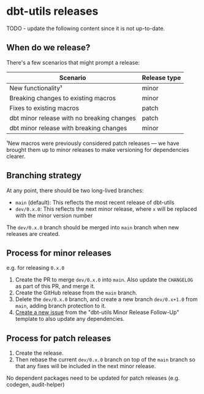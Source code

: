 # dbt-utils releases

TODO - update the following content since it is not up-to-date.

## When do we release?
There's a few scenarios that might prompt a release:

| Scenario                                   | Release type |
|--------------------------------------------|--------------|
| New functionality¹                         | minor        |
| Breaking changes to existing macros        | minor        |
| Fixes to existing macros                   | patch        |
| dbt minor release with no breaking changes | patch        |
| dbt minor release with breaking changes    | minor        |

¹New macros were previously considered patch releases — we have brought them up to minor releases to make versioning for dependencies clearer.

## Branching strategy

At any point, there should be two long-lived branches:
- `main` (default): This reflects the most recent release of dbt-utils
- `dev/0.x.0`: This reflects the next minor release, where `x` will be replaced with the minor version number

The `dev/0.x.0` branch should be merged into `main` branch when new releases are created.

## Process for minor releases
e.g. for releasing `0.x.0`
1. Create the PR to merge `dev/0.x.0` into `main`. Also update the `CHANGELOG` as part of this PR, and merge it.
2. Create the GitHub release from the `main` branch.
3. Delete the `dev/0.x.0` branch, and create a new branch `dev/0.x+1.0` from `main`, adding branch protection to it.
4. [Create a new issue](https://github.com/dbt-labs/dbt-utils/issues/new/choose) from the "dbt-utils Minor Release Follow-Up" template to also update any dependencies.

## Process for patch releases
1. Create the release.
2. Then rebase the current `dev/0.x.0` branch on top of the `main` branch so that any fixes will be included in the next minor release.

No dependent packages need to be updated for patch releases (e.g. codegen, audit-helper)
